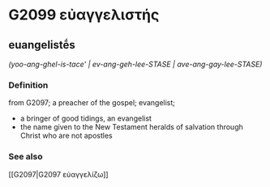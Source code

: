 # G2099 εὐαγγελιστής

## euangelistḗs

_(yoo-ang-ghel-is-tace' | ev-ang-geh-lee-STASE | ave-ang-gay-lee-STASE)_

### Definition

from G2097; a preacher of the gospel; evangelist; 

- a bringer of good tidings, an evangelist
- the name given to the New Testament heralds of salvation through Christ who are not apostles

### See also

[[G2097|G2097 εὐαγγελίζω]]
